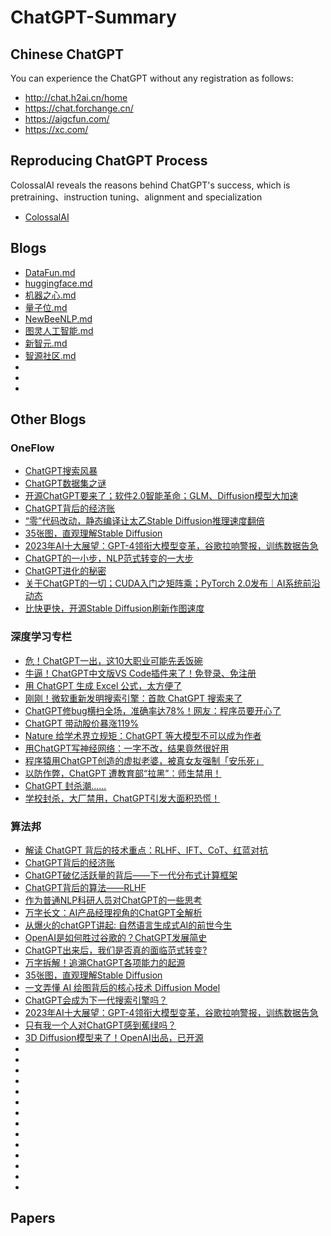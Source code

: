 # ChatGPT-Summary
## Chinese ChatGPT
You can experience the ChatGPT without any registration as follows:
* http://chat.h2ai.cn/home
* https://chat.forchange.cn/
* https://aigcfun.com/
* https://xc.com/
## Reproducing ChatGPT Process
ColossalAI reveals the reasons behind ChatGPT's success, which is pretraining、instruction tuning、alignment and specialization
* [ColossalAI](https://github.com/hpcaitech/ColossalAI)
## Blogs
* [DataFun.md](https://github.com/wshzd/ChatGPT-Summary/blob/main/blog/DataFun.md)
* [huggingface.md](https://github.com/wshzd/ChatGPT-Summary/blob/main/blog/huggingface.md)
* [机器之心.md](https://github.com/wshzd/ChatGPT-Summary/blob/main/blog/%E6%9C%BA%E5%99%A8%E4%B9%8B%E5%BF%83.md)
* [量子位.md](https://github.com/wshzd/ChatGPT-Summary/blob/main/blog/%E9%87%8F%E5%AD%90%E4%BD%8D.md)
* [NewBeeNLP.md](https://github.com/wshzd/ChatGPT-Summary/blob/main/blog/NewBeeNLP.md)
* [图灵人工智能.md](https://github.com/wshzd/ChatGPT-Summary/blob/main/blog/%E5%9B%BE%E7%81%B5%E4%BA%BA%E5%B7%A5%E6%99%BA%E8%83%BD.md)
* [新智元.md](https://github.com/wshzd/ChatGPT-Summary/blob/main/blog/%E6%96%B0%E6%99%BA%E5%85%83.md)
* [智源社区.md](https://github.com/wshzd/ChatGPT-Summary/blob/main/blog/%E6%99%BA%E6%BA%90%E7%A4%BE%E5%8C%BA.md)
* []()
* []()
* []()
## Other Blogs
### OneFlow
* [ChatGPT搜索风暴](https://mp.weixin.qq.com/s/JHIUc_3nfnxv-m_4YUC1Tw)
* [ChatGPT数据集之谜](https://mp.weixin.qq.com/s/9vOc-OyqvzrO_w5LApurbg)
* [开源ChatGPT要来了；软件2.0智能革命；GLM、Diffusion模型大加速](https://mp.weixin.qq.com/s/Qtn71jLnPxyjTh5Eo1vhXg)
* [ChatGPT背后的经济账](https://mp.weixin.qq.com/s/aAg1ptEkQ6ahdjs-3s_g3A)
* [“零”代码改动，静态编译让太乙Stable Diffusion推理速度翻倍](https://mp.weixin.qq.com/s/XaR1W8yKPYxN5PR1RPMepA)
* [35张图，直观理解Stable Diffusion](https://mp.weixin.qq.com/s/8C2RqYrHZTpFFzaHIbPhRw)
* [2023年AI十大展望：GPT-4领衔大模型变革，谷歌拉响警报，训练数据告急](https://mp.weixin.qq.com/s/E_v7k_VlbHA8of8smlqikQ)
* [ChatGPT的一小步，NLP范式转变的一大步](https://mp.weixin.qq.com/s/g_zKgURavorkvS7FoOVg3g)
* [ChatGPT进化的秘密](https://mp.weixin.qq.com/s/dPpO18g3V4xqHUsEBKrXJQ)
* [关于ChatGPT的一切；CUDA入门之矩阵乘；PyTorch 2.0发布｜AI系统前沿动态](https://mp.weixin.qq.com/s/lG5mNE8s_sXTScFtPmCBLg)
* [比快更快，开源Stable Diffusion刷新作图速度](https://mp.weixin.qq.com/s/zwZHX_8JibGIoL9OMkKsuw)
### 深度学习专栏
* [危！ChatGPT一出，这10大职业可能先丢饭碗](https://mp.weixin.qq.com/s/-ML3t5TgTKtHy9ZFK49uwg)
* [牛逼！ChatGPT中文版VS Code插件来了！免登录、免注册](https://mp.weixin.qq.com/s/gxuxhQpTKs2tjOv_FJUC9A)
* [用 ChatGPT 生成 Excel 公式，太方便了](https://mp.weixin.qq.com/s/7oGnSvhhPbyS-gvkVdSguA)
* [刚刚！微软重新发明搜索引擎：首款 ChatGPT 搜索来了](https://mp.weixin.qq.com/s/A_ARYYJ20b6WU9AI4Xbciw)
* [ChatGPT修bug横扫全场，准确率达78%！网友：程序员要开心了](https://mp.weixin.qq.com/s/5qz5if6oMz-D24QtkHqZYw)
* [ChatGPT 带动股价暴涨119%](https://mp.weixin.qq.com/s/ZxH6D5eYJSo4Kzt_0o4GtQ)
* [Nature 给学术界立规矩：ChatGPT 等大模型不可以成为作者](https://mp.weixin.qq.com/s/k8kYPEVwZ5aQqKMT7fB5IA)
* [用ChatGPT写神经网络：一字不改，结果竟然很好用](https://mp.weixin.qq.com/s/IRhPrE_RBk8fPHEv3yTw6A)
* [程序猿用ChatGPT创造的虚拟老婆，被真女友强制「安乐死」](https://mp.weixin.qq.com/s/Nzun-4kPn0dvi0jcODcJpQ)
* [以防作弊，ChatGPT 遭教育部“拉黑”：师生禁用！](https://mp.weixin.qq.com/s/7-vf2oYmJ4mlFRrwqnpyAQ)
* [ChatGPT 封杀潮......](https://mp.weixin.qq.com/s/6L3lTLGPN_36g4iJcXg0wA)
* [学校封杀，大厂禁用，ChatGPT引发大面积恐慌！](https://mp.weixin.qq.com/s/BFDW2r_ZwSce5UBkEUMEpg)
### 算法邦
* [解读 ChatGPT 背后的技术重点：RLHF、IFT、CoT、红蓝对抗](https://mp.weixin.qq.com/s/HF_CKEL7oNghBe-E8bwukw)
* [ChatGPT背后的经济账](https://mp.weixin.qq.com/s/rZCzutiAD8NDNZbHKPZVQg)
* [ChatGPT破亿活跃量的背后——下一代分布式计算框架](https://mp.weixin.qq.com/s/XuRzjmQvuwQpNum9VpjzDQ)
* [ChatGPT背后的算法——RLHF](https://mp.weixin.qq.com/s/qTawhktMJaV64bbxPgUj0g)
* [作为普通NLP科研人员对ChatGPT的一些思考](https://mp.weixin.qq.com/s/UeroCsHS6cbvyqzXfwtQKQ)
* [万字长文：AI产品经理视角的ChatGPT全解析](https://mp.weixin.qq.com/s/sGElwGKgEFU8j6qt7dMB-Q)
* [从爆火的chatGPT讲起: 自然语言生成式AI的前世今生](https://mp.weixin.qq.com/s/q1dgUI-AvTu81e0aFSdLJQ)
* [OpenAI是如何胜过谷歌的？ChatGPT发展简史](https://mp.weixin.qq.com/s/HY8Sl215CxzL85HsSsXu4Q)
* [ChatGPT出来后，我们是否真的面临范式转变?](https://mp.weixin.qq.com/s/Ozw2t7brub3aaJKzEu4UEA)
* [万字拆解！追溯ChatGPT各项能力的起源](https://mp.weixin.qq.com/s/ywRQlSGbneimuGUlIylKpw)
* [35张图，直观理解Stable Diffusion](https://mp.weixin.qq.com/s/wtYCkwhrPflfpirQ_uCa-g)
* [一文弄懂 AI 绘图背后的核心技术 Diffusion Model](https://mp.weixin.qq.com/s/Oa0ppFovPIBK5I-DKz01VQ)
* [ChatGPT会成为下一代搜索引擎吗？](https://mp.weixin.qq.com/s/AhcwXuPbDH28iYnhhmj4sg)
* [2023年AI十大展望：GPT-4领衔大模型变革，谷歌拉响警报，训练数据告急](https://mp.weixin.qq.com/s/KXF4dVxuCa3aDSH3bke8jA)
* [只有我一个人对ChatGPT感到蕉绿吗？](https://mp.weixin.qq.com/s/cgnt22sS8iJBE-jIdoU-mQ)
* [3D Diffusion模型来了！OpenAI出品，已开源](https://mp.weixin.qq.com/s/l_rf1J-7C9feTfyEa5oF9Q)
* []()
* []()
* []()
* []()
* []()
* []()
* []()
* []()
* []()
* []()
* []()
* []()
* []()
* []()
## Papers









